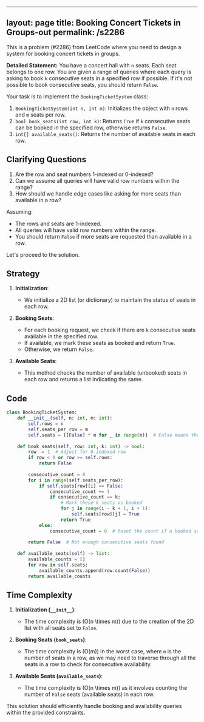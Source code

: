 
---
layout: page
title:  Booking Concert Tickets in Groups-out
permalink: /s2286
---

This is a problem (#2286) from LeetCode where you need to design a system for booking concert tickets in groups.

**Detailed Statement:**
You have a concert hall with `n` seats. Each seat belongs to one row. You are given a range of queries where each query is asking to book `k` consecutive seats in a specified row if possible. If it's not possible to book consecutive seats, you should return `False`.

Your task is to implement the `BookingTicketSystem` class:

1. `BookingTicketSystem(int n, int m)`: Initializes the object with `n` rows and `m` seats per row.
2. `bool book_seats(int row, int k)`: Returns `True` if `k` consecutive seats can be booked in the specified row, otherwise returns `False`.
3. `int[] available_seats()`: Returns the number of available seats in each row.

## Clarifying Questions

1. Are the row and seat numbers 1-indexed or 0-indexed?
2. Can we assume all queries will have valid row numbers within the range?
3. How should we handle edge cases like asking for more seats than available in a row?

Assuming:
- The rows and seats are 1-indexed.
- All queries will have valid row numbers within the range.
- You should return `False` if more seats are requested than available in a row.

Let's proceed to the solution.

## Strategy

1. **Initialization**:
    - We initialize a 2D list (or dictionary) to maintain the status of seats in each row.

2. **Booking Seats**:
    - For each booking request, we check if there are `k` consecutive seats available in the specified row.
    - If available, we mark these seats as booked and return `True`.
    - Otherwise, we return `False`.

3. **Available Seats**:
    - This method checks the number of available (unbooked) seats in each row and returns a list indicating the same.

## Code

```python
class BookingTicketSystem:
    def __init__(self, n: int, m: int):
        self.rows = n
        self.seats_per_row = m
        self.seats = [[False] * m for _ in range(n)]  # False means the seat is available
    
    def book_seats(self, row: int, k: int) -> bool:
        row -= 1  # Adjust for 0-indexed row
        if row < 0 or row >= self.rows:
            return False
        
        consecutive_count = 0
        for i in range(self.seats_per_row):
            if self.seats[row][i] == False:
                consecutive_count += 1
                if consecutive_count == k:
                    # Mark these k seats as booked
                    for j in range(i - k + 1, i + 1):
                        self.seats[row][j] = True
                    return True
            else:
                consecutive_count = 0  # Reset the count if a booked seat is found
        
        return False  # Not enough consecutive seats found
    
    def available_seats(self) -> list:
        available_counts = []
        for row in self.seats:
            available_counts.append(row.count(False))
        return available_counts
```

## Time Complexity

1. **Initialization (`__init__`)**:
    - The time complexity is \(O(n \times m)\) due to the creation of the 2D list with all seats set to `False`.

2. **Booking Seats (`book_seats`)**:
    - The time complexity is \(O(m)\) in the worst case, where `m` is the number of seats in a row, as we may need to traverse through all the seats in a row to check for consecutive availability.

3. **Available Seats (`available_seats`)**:
    - The time complexity is \(O(n \times m)\) as it involves counting the number of `False` seats (available seats) in each row.

This solution should efficiently handle booking and availability queries within the provided constraints.